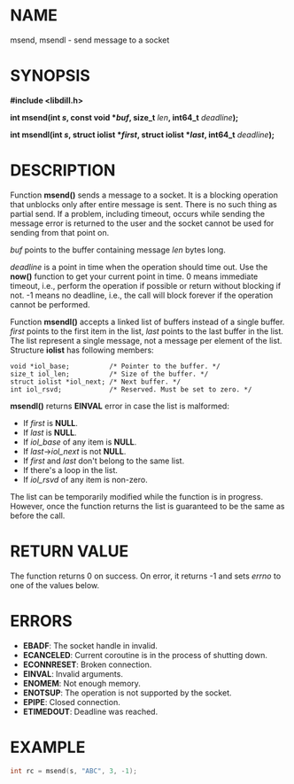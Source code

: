 # NAME

msend, msendl - send message to a socket

# SYNOPSIS


**#include &lt;libdill.h>**

**int msend(int **_s_**, const void **\*_buf_**, size_t** _len_**, int64_t** _deadline_**);**

**int msendl(int **_s_**, struct iolist **\*_first_**, struct iolist **\*_last_**, int64_t** _deadline_**);**

# DESCRIPTION

Function **msend()** sends a message to a socket. It is a blocking operation that unblocks only after entire message is sent. There is no such thing as partial send. If a problem, including timeout, occurs while sending the message error is returned to the user and the socket cannot be used for sending from that point on.

_buf_ points to the buffer containing message _len_ bytes long.

_deadline_ is a point in time when the operation should time out. Use the **now()** function to get your current point in time. 0 means immediate timeout, i.e., perform the operation if possible or return without blocking if not. -1 means no deadline, i.e., the call will block forever if the operation cannot be performed.

Function **msendl()** accepts a linked list of buffers instead of a single buffer. _first_ points to the first item in the list, _last_ points to the last buffer in the list. The list represent a single message, not a message per element of the list. Structure **iolist** has following members:

```
void *iol_base;          /* Pointer to the buffer. */
size_t iol_len;          /* Size of the buffer. */
struct iolist *iol_next; /* Next buffer. */
int iol_rsvd;            /* Reserved. Must be set to zero. */
```

**msendl()** returns **EINVAL** error in case the list is malformed:

* If _first_ is **NULL**.
* If _last_ is **NULL**.
* If _iol\_base_ of any item is **NULL**.
* If _last_->_iol\_next_ is not **NULL**.
* If _first_ and _last_ don't belong to the same list.
* If there's a loop in the list.
* If _iol\_rsvd_ of any item is non-zero.

The list can be temporarily modified while the function is in progress. However, once the function returns the list is guaranteed to be the same as before the call.

# RETURN VALUE

The function returns 0 on success. On error, it returns -1 and sets _errno_ to one of the values below.

# ERRORS

* **EBADF**: The socket handle in invalid.
* **ECANCELED**: Current coroutine is in the process of shutting down.
* **ECONNRESET**: Broken connection.
* **EINVAL**: Invalid arguments.
* **ENOMEM**: Not enough memory.
* **ENOTSUP**: The operation is not supported by the socket.
* **EPIPE**: Closed connection.
* **ETIMEDOUT**: Deadline was reached.

# EXAMPLE

```c
int rc = msend(s, "ABC", 3, -1);
```
